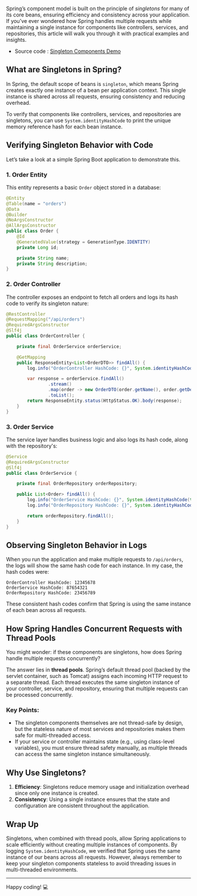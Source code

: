 Spring’s component model is built on the principle of *singletons* for many of its core beans, ensuring efficiency and consistency across your application. If you’ve ever wondered how Spring handles multiple requests while maintaining a single instance for components like controllers, services, and repositories, this article will walk you through it with practical examples and insights.

- Source code : [Singleton Components Demo](https://github.com/moham-p/dev-codes/tree/main/spring/thread)

## What are Singletons in Spring?

In Spring, the default scope of beans is `singleton`, which means Spring creates exactly one instance of a bean per application context. This single instance is shared across all requests, ensuring consistency and reducing overhead.

To verify that components like controllers, services, and repositories are singletons, you can use `System.identityHashCode` to print the unique memory reference hash for each bean instance.

## Verifying Singleton Behavior with Code

Let’s take a look at a simple Spring Boot application to demonstrate this.

### 1. **Order Entity**

This entity represents a basic `Order` object stored in a database:

```java
@Entity
@Table(name = "orders")
@Data
@Builder
@NoArgsConstructor
@AllArgsConstructor
public class Order {
    @Id
    @GeneratedValue(strategy = GenerationType.IDENTITY)
    private Long id;

    private String name;
    private String description;
}
```

### 2. **Order Controller**

The controller exposes an endpoint to fetch all orders and logs its hash code to verify its singleton nature:

```java
@RestController
@RequestMapping("/api/orders")
@RequiredArgsConstructor
@Slf4j
public class OrderController {

    private final OrderService orderService;

    @GetMapping
    public ResponseEntity<List<OrderDTO>> findAll() {
        log.info("OrderController HashCode: {}", System.identityHashCode(this));

        var response = orderService.findAll()
                .stream()
                .map(order -> new OrderDTO(order.getName(), order.getDescription()))
                .toList();
        return ResponseEntity.status(HttpStatus.OK).body(response);
    }
}
```

### 3. **Order Service**

The service layer handles business logic and also logs its hash code, along with the repository's:

```java
@Service
@RequiredArgsConstructor
@Slf4j
public class OrderService {

    private final OrderRepository orderRepository;

    public List<Order> findAll() {
        log.info("OrderService HashCode: {}", System.identityHashCode(this));
        log.info("OrderRepository HashCode: {}", System.identityHashCode(orderRepository));

        return orderRepository.findAll();
    }
}
```

## Observing Singleton Behavior in Logs

When you run the application and make multiple requests to `/api/orders`, the logs will show the same hash code for each instance. In my case, the hash codes were:

```plaintext
OrderController HashCode: 12345678
OrderService HashCode: 87654321
OrderRepository HashCode: 23456789
```

These consistent hash codes confirm that Spring is using the same instance of each bean across all requests.

## How Spring Handles Concurrent Requests with Thread Pools

You might wonder: if these components are singletons, how does Spring handle multiple requests concurrently?

The answer lies in **thread pools**. Spring’s default thread pool (backed by the servlet container, such as Tomcat) assigns each incoming HTTP request to a separate thread. Each thread executes the same singleton instance of your controller, service, and repository, ensuring that multiple requests can be processed concurrently.

### Key Points:
- The singleton components themselves are not thread-safe by design, but the stateless nature of most services and repositories makes them safe for multi-threaded access.
- If your service or controller maintains state (e.g., using class-level variables), you must ensure thread safety manually, as multiple threads can access the same singleton instance simultaneously.

## Why Use Singletons?

1. **Efficiency**: Singletons reduce memory usage and initialization overhead since only one instance is created.
2. **Consistency**: Using a single instance ensures that the state and configuration are consistent throughout the application.

## Wrap Up

Singletons, when combined with thread pools, allow Spring applications to scale efficiently without creating multiple instances of components. By logging `System.identityHashCode`, we verified that Spring uses the same instance of our beans across all requests. However, always remember to keep your singleton components stateless to avoid threading issues in multi-threaded environments.

---

Happy coding! 💻
